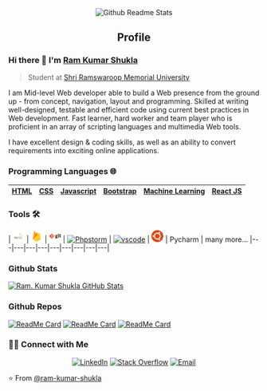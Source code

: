 <p align="center">
 <img width="100px" src="https://res.cloudinary.com/anuraghazra/image/upload/v1594908242/logo_ccswme.svg" align="center" alt="Github Readme Stats" />
 <h2 align="center">Profile</h2>
</p>

### Hi there 👋 I'm [Ram Kumar Shukla](https://www.linkedin.com/in/ram-kumar-s-603149129/)
> Student at [Shri Ramswaroop Memorial University](https://www.srmu.ac.in/)



<div>
 <p>
I am Mid-level Web developer able to build a Web presence from the ground up - from concept, navigation, layout and programming. Skilled at writing well-designed, testable and efficient code using current best practices in Web development. Fast learner, hard worker and team player who is proficient in an array of scripting languages and multimedia Web tools.

I have excellent design & coding skills, as well as an ability to convert requirements into exciting online applications.
</p>
</div>

### Programming Languages 🌐

| [HTML](https://html.com/) | [CSS](https://www.free-css.com/)  | [Javascript](https://www.javascript.com/)  |  [Bootstrap](https://getbootstrap.com/) |  [Machine Learning](https://scikit-learn.org/stable/) | [React JS](https://reactjs.org/)
|---|---|---|---|---|---|
 
### Tools 🛠️

| [<img src="https://raw.githubusercontent.com/github/explore/80688e429a7d4ef2fca1e82350fe8e3517d3494d/topics/mysql/mysql.png" alt="mysql" width="24">](https://www.mysql.com/) |  [<img src="https://raw.githubusercontent.com/github/explore/80688e429a7d4ef2fca1e82350fe8e3517d3494d/topics/firebase/firebase.png" alt="firebase" width="24">](https://firebase.google.com/) | [<img src="https://raw.githubusercontent.com/github/explore/80688e429a7d4ef2fca1e82350fe8e3517d3494d/topics/git/git.png" alt="Git" width="24">](https://git-scm.com/) |  [<img src="https://logonoid.com/images/phpstorm-logo.png" alt="Phpstorm" width="24">](https://www.jetbrains.com/phpstorm/) | [<img src="https://upload.wikimedia.org/wikipedia/commons/thumb/2/2d/Visual_Studio_Code_1.18_icon.svg/1200px-Visual_Studio_Code_1.18_icon.svg.png" alt="vscode" width="24">](https://code.visualstudio.com/) | [<img src="https://raw.githubusercontent.com/github/explore/80688e429a7d4ef2fca1e82350fe8e3517d3494d/topics/ubuntu/ubuntu.png" alt="Ubuntu" width="24">](https://ubuntu.com/)  | Pycharm | many more...
|---|---|---|---|---|---|---|---|---|

### Github Stats

[![Ram. Kumar Shukla GitHub Stats](https://github-readme-stats.vercel.app/api?username=MAYANKSHUKLA123&show_icons=true&count_private=true)](https://github.com/MAYANKSHUKLA123)

### Github Repos

[![ReadMe Card](https://github-readme-stats.vercel.app/api/pin/?username=MAYANKSHUKLA123&repo=Netflix-clone&show_owner=true)](https://github.com/MAYANKSHUKLA123/Netflix-clone)
[![ReadMe Card](https://github-readme-stats.vercel.app/api/pin/?username=MAYANKSHUKLA123&repo=Messenger-clone&show_owner=true)](https://github.com/MAYANKSHUKLA123/Messenger-clone)
[![ReadMe Card](https://github-readme-stats.vercel.app/api/pin/?username=MAYANKSHUKLA123&repo=Amazon-clone&show_owner=true)](https://github.com/MAYANKSHUKLA123/Amazon-clone)



<h3> 🤝🏻 Connect with Me </h3>

<p align="center">
<a href="https://www.linkedin.com/in/ram-kumar-s-603149129/" target="_blank"><img alt="LinkedIn" src="https://img.shields.io/badge/LinkedIn-@ramkumarshukla-blue?style=flat&logo=linkedin"></a>
<a href="https://stackoverflow.com/users/14165603/ram-kumar-shukla-016?tab=profile" target="_blank"><img alt="Stack Overflow" src="https://img.shields.io/badge/Stackoverflow-Ram%20Kumar%20Shukla-blue?style=flat&logo=stackoverflow"></a>
<a href="mailto:ramkumarshukla719@gmail.com"><img alt="Email" src="https://img.shields.io/badge/Email-ramkumarshukla@gmail.com-blue?style=flat&logo=gmail"></a>
</p>


⭐️ From [@ram-kumar-shukla](https://github.com/MAYANKSHUKLA123)

